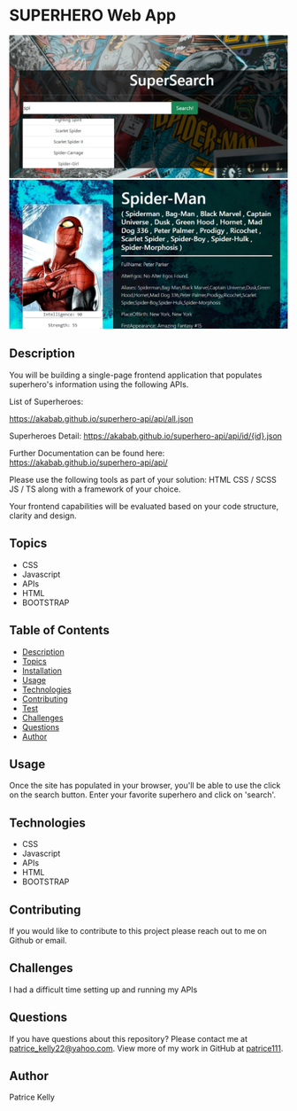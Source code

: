 # SUPERHERO Web App

<img src='Screenshot1.jpg' alt='pic of search engine'>
<img src='Screenshot2.jpg' alt='pic of superhero'>

## Description
You will be building a single-page frontend application that populates superhero's information using the following APIs.

List of Superheroes:

https://akabab.github.io/superhero-api/api/all.json

Superheroes Detail:
https://akabab.github.io/superhero-api/api/id/{id}.json

Further Documentation can be found here:
https://akabab.github.io/superhero-api/api/

Please use the following tools as part of your solution:
HTML
CSS / SCSS
JS / TS along with a framework of your choice.

Your frontend capabilities will be evaluated based on your code structure, clarity and design.

## Topics
- CSS
- Javascript
- APIs
- HTML
- BOOTSTRAP

## Table of Contents
* [Description](#description)
* [Topics](#topics)
* [Installation](#installation)
* [Usage](#usage)
* [Technologies](#technologies)
* [Contributing](#contributing)
* [Test](#test)
* [Challenges](#challenges)
* [Questions](#questions)
* [Author](#Author)


## Usage
Once the site has populated in your browser, you'll be able to use the click on the search button. Enter your favorite superhero and click on 'search'.

## Technologies
- CSS
- Javascript
- APIs
- HTML
- BOOTSTRAP

## Contributing
If you would like to contribute to this project please reach out to me on Github or email.


## Challenges
I had a difficult time setting up and running my APIs

## Questions
If you have questions about this repository? Please contact me at [patrice_kelly22@yahoo.com](mailto:patrice_kelly22@yahoo.com). View more of my work in GitHub at [patrice111](https://github.com/patrice111).

## Author
Patrice Kelly 
